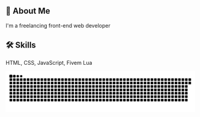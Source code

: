 
## 🚀 About Me
I'm a freelancing front-end web developer


## 🛠 Skills
HTML, CSS, JavaScript, Fivem Lua


![](https://raw.githubusercontent.com/don-cryptus/don-cryptus/output/github-contribution-grid-snake-dark.svg#gh-dark-mode-only)

